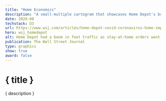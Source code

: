 ```yaml
---
title: "Home Economics"
description: "A small-multiple cartogram that showcases Home Depot's boom in foot traffic"
date: 2020-08
techstack: D3
url: https://www.wsj.com/articles/home-depot-covid-coronavirus-home-improvement-lockdowns-stimulus-check-remodel-11597426959
hero: wsj_homedepot
alt: Home Depot had a boom in foot traffic as stay-at-home orders went into effect.
publication: The Wall Street Journal
type: graphics
show: true
award: false
---
```


# { title }

{ description }
